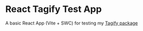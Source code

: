 # React Tagify Test App

A basic React App (Vite + SWC) for testing my [Tagify package](https://github.com/yairEO/tagify)